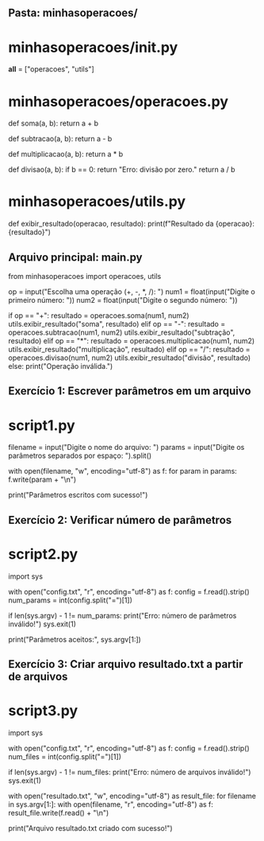 ## Pasta: minhasoperacoes/

# minhasoperacoes/__init__.py
__all__ = ["operacoes", "utils"]

# minhasoperacoes/operacoes.py
def soma(a, b):
    return a + b

def subtracao(a, b):
    return a - b

def multiplicacao(a, b):
    return a * b

def divisao(a, b):
    if b == 0:
        return "Erro: divisão por zero."
    return a / b

# minhasoperacoes/utils.py
def exibir_resultado(operacao, resultado):
    print(f"Resultado da {operacao}: {resultado}")

## Arquivo principal: main.py
from minhasoperacoes import operacoes, utils

op = input("Escolha uma operação (+, -, *, /): ")
num1 = float(input("Digite o primeiro número: "))
num2 = float(input("Digite o segundo número: "))

if op == "+":
    resultado = operacoes.soma(num1, num2)
    utils.exibir_resultado("soma", resultado)
elif op == "-":
    resultado = operacoes.subtracao(num1, num2)
    utils.exibir_resultado("subtração", resultado)
elif op == "*":
    resultado = operacoes.multiplicacao(num1, num2)
    utils.exibir_resultado("multiplicação", resultado)
elif op == "/":
    resultado = operacoes.divisao(num1, num2)
    utils.exibir_resultado("divisão", resultado)
else:
    print("Operação inválida.")

## Exercício 1: Escrever parâmetros em um arquivo
# script1.py
filename = input("Digite o nome do arquivo: ")
params = input("Digite os parâmetros separados por espaço: ").split()

with open(filename, "w", encoding="utf-8") as f:
    for param in params:
        f.write(param + "\n")

print("Parâmetros escritos com sucesso!")

## Exercício 2: Verificar número de parâmetros
# script2.py
import sys

with open("config.txt", "r", encoding="utf-8") as f:
    config = f.read().strip()
    num_params = int(config.split("=")[1])

if len(sys.argv) - 1 != num_params:
    print("Erro: número de parâmetros inválido!")
    sys.exit(1)

print("Parâmetros aceitos:", sys.argv[1:])

## Exercício 3: Criar arquivo resultado.txt a partir de arquivos
# script3.py
import sys

with open("config.txt", "r", encoding="utf-8") as f:
    config = f.read().strip()
    num_files = int(config.split("=")[1])

if len(sys.argv) - 1 != num_files:
    print("Erro: número de arquivos inválido!")
    sys.exit(1)

with open("resultado.txt", "w", encoding="utf-8") as result_file:
    for filename in sys.argv[1:]:
        with open(filename, "r", encoding="utf-8") as f:
            result_file.write(f.read() + "\n")

print("Arquivo resultado.txt criado com sucesso!")
